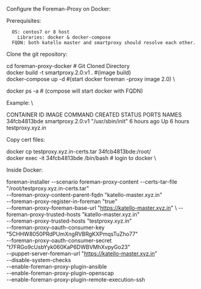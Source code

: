 Configure the Foreman-Proxy on Docker:

Prerequisites:

      OS: centos7 or 8 host
	    Libraries: docker & docker-compose 
      FQDN: both katello master and smartproxy should resolve each other.
      
      
Clone the git repository: 


   cd foreman-proxy-docker          # Git Cloned Directory  \
   docker build -t smartproxy.2.0:v1 .       #(image build)  \
   docker-compose up -d                      #(start docker foreman -proxy image 2.0)  \
   
   docker ps -a            # (compose will start docker with FQDN)  

Example: \
   
   CONTAINER ID        IMAGE               COMMAND             CREATED             STATUS              PORTS               NAMES     \
   34fcb4813bde        smartproxy.2.0:v1   "/usr/sbin/init"    6 hours ago         Up 6 hours                              testproxy.xyz.in    

Copy cert files: 

   docker cp testproxy.xyz.in-certs.tar  34fcb4813bde:/root/         
   docker exec -it 34fcb4813bde  /bin/bash     # login to docker   \

Inside Docker:

   foreman-installer  --scenario foreman-proxy-content  --certs-tar-file     "/root/testproxy.xyz.in-certs.tar" \
                    --foreman-proxy-content-parent-fqdn  "katello-master.xyz.in" \
                    --foreman-proxy-register-in-foreman           "true" \
                    --foreman-proxy-foreman-base-url              "https://katello-master.xyz.in" \ 
                    --foreman-proxy-trusted-hosts                 "katello-master.xyz.in" \
                    --foreman-proxy-trusted-hosts                 "testproxy.xyz.in" \
                    --foreman-proxy-oauth-consumer-key            "5CHHW8050PRdPUmXngRVBRgKXPmqsTuZho77" \
                    --foreman-proxy-oauth-consumer-secret         "t7FRGo9cUsbYyk060KaP6DWBVMhXvpyGo23" \
                    --puppet-server-foreman-url                   "https://katello-master.xyz.in" \
                    --disable-system-checks \
                    --enable-foreman-proxy-plugin-ansible \
                    --enable-foreman-proxy-plugin-openscap \
                    --enable-foreman-proxy-plugin-remote-execution-ssh
